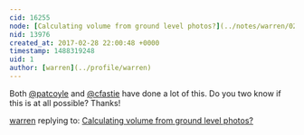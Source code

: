 ```yaml
---
cid: 16255
node: [Calculating volume from ground level photos?](../notes/warren/02-28-2017/calculating-volume-from-ground-level-photos)
nid: 13976
created_at: 2017-02-28 22:00:48 +0000
timestamp: 1488319248
uid: 1
author: [warren](../profile/warren)
---
```


Both [@patcoyle](/profile/patcoyle) and [@cfastie](/profile/cfastie) have done a lot of this. Do you two know if this is at all possible? Thanks!

[warren](../profile/warren) replying to: [Calculating volume from ground level photos?](../notes/warren/02-28-2017/calculating-volume-from-ground-level-photos)

